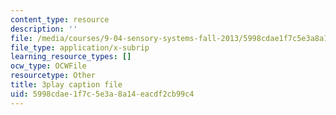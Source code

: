 ```yaml
---
content_type: resource
description: ''
file: /media/courses/9-04-sensory-systems-fall-2013/5998cdae1f7c5e3a8a14eacdf2cb99c4_jdiy_lV2xno.vtt
file_type: application/x-subrip
learning_resource_types: []
ocw_type: OCWFile
resourcetype: Other
title: 3play caption file
uid: 5998cdae-1f7c-5e3a-8a14-eacdf2cb99c4
---
```

